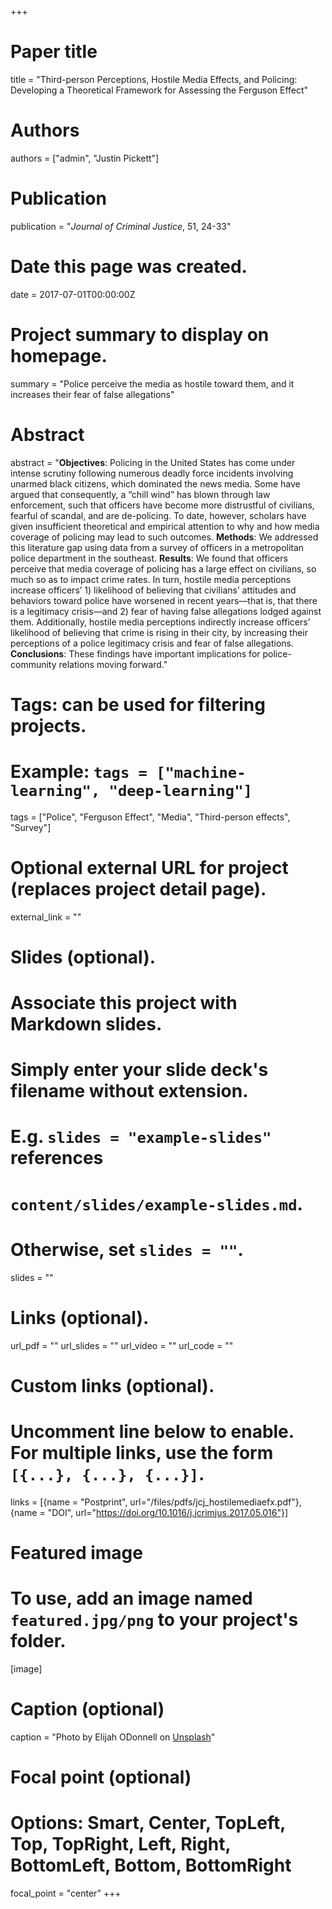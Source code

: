 +++
# Paper title
title = "Third-person Perceptions, Hostile Media Effects, and Policing: Developing a Theoretical Framework for Assessing the Ferguson Effect"

# Authors
authors = ["admin", "Justin Pickett"]

# Publication
publication = "*Journal of Criminal Justice*, 51, 24-33"

# Date this page was created.
date = 2017-07-01T00:00:00Z

# Project summary to display on homepage.
summary = "Police perceive the media as hostile toward them, and it increases their fear of false allegations"

# Abstract
abstract = "**Objectives**: Policing in the United States has come under intense scrutiny following numerous deadly force incidents involving unarmed black citizens, which dominated the news media. Some have argued that consequently, a “chill wind” has blown through law enforcement, such that officers have become more distrustful of civilians, fearful of scandal, and are de-policing. To date, however, scholars have given insufficient theoretical and empirical attention to why and how media coverage of policing may lead to such outcomes. **Methods**: We addressed this literature gap using data from a survey of officers in a metropolitan police department in the southeast. **Results**: We found that officers perceive that media coverage of policing has a large effect on civilians, so much so as to impact crime rates. In turn, hostile media perceptions increase officers’ 1) likelihood of believing that civilians’ attitudes and behaviors toward police have worsened in recent years—that is, that there is a legitimacy crisis—and 2) fear of having false allegations lodged against them. Additionally, hostile media perceptions indirectly increase officers’ likelihood of believing that crime is rising in their city, by increasing their perceptions of a police legitimacy crisis and fear of false allegations. **Conclusions**: These findings have important implications for police-community relations moving forward."

# Tags: can be used for filtering projects.
# Example: `tags = ["machine-learning", "deep-learning"]`
tags = ["Police", "Ferguson Effect", "Media", "Third-person effects", "Survey"]

# Optional external URL for project (replaces project detail page).
external_link = ""

# Slides (optional).
#   Associate this project with Markdown slides.
#   Simply enter your slide deck's filename without extension.
#   E.g. `slides = "example-slides"` references 
#   `content/slides/example-slides.md`.
#   Otherwise, set `slides = ""`.
slides = ""

# Links (optional).
url_pdf = ""
url_slides = ""
url_video = ""
url_code = ""

# Custom links (optional).
#   Uncomment line below to enable. For multiple links, use the form `[{...}, {...}, {...}]`.
links = [{name = "Postprint", url="/files/pdfs/jcj_hostilemediaefx.pdf"}, {name = "DOI", url="https://doi.org/10.1016/j.jcrimjus.2017.05.016"}]

# Featured image
# To use, add an image named `featured.jpg/png` to your project's folder. 
[image]
  # Caption (optional)
  caption = "Photo by Elijah ODonnell on [Unsplash](https://unsplash.com/photos/t8T_yUgCKSM)"
  
  # Focal point (optional)
  # Options: Smart, Center, TopLeft, Top, TopRight, Left, Right, BottomLeft, Bottom, BottomRight
  focal_point = "center"
+++

